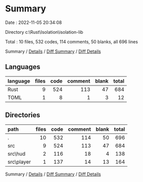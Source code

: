 # Summary

Date : 2022-11-05 20:34:08

Directory c:\\Rust\\Isolation\\isolation-lib

Total : 10 files,  532 codes, 114 comments, 50 blanks, all 696 lines

Summary / [Details](details.md) / [Diff Summary](diff.md) / [Diff Details](diff-details.md)

## Languages
| language | files | code | comment | blank | total |
| :--- | ---: | ---: | ---: | ---: | ---: |
| Rust | 9 | 524 | 113 | 47 | 684 |
| TOML | 1 | 8 | 1 | 3 | 12 |

## Directories
| path | files | code | comment | blank | total |
| :--- | ---: | ---: | ---: | ---: | ---: |
| . | 10 | 532 | 114 | 50 | 696 |
| src | 9 | 524 | 113 | 47 | 684 |
| src\\hud | 2 | 116 | 18 | 4 | 138 |
| src\\player | 1 | 137 | 14 | 13 | 164 |

Summary / [Details](details.md) / [Diff Summary](diff.md) / [Diff Details](diff-details.md)